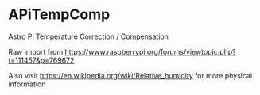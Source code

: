 # APiTempComp

Astro Pi Temperature Correction / Compensation

Raw import from https://www.raspberrypi.org/forums/viewtopic.php?t=111457&p=769672

Also visit https://en.wikipedia.org/wiki/Relative_humidity for more physical information
